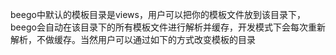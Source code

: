 beego中默认的模板目录是views，用户可以把你的模板文件放到该目录下，beego会自动在该目录下的所有模板文件进行解析并缓存，开发模式下会每次重新解析，不做缓存。当然用户可以通过如下的方式改变模板的目录